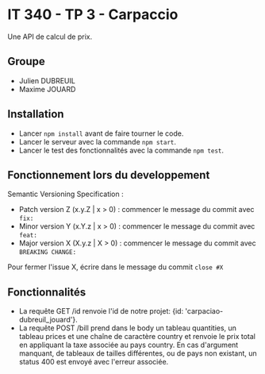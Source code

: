 # IT 340 - TP 3 - Carpaccio

Une API de calcul de prix.

## Groupe
- Julien DUBREUIL
- Maxime JOUARD

## Installation
- Lancer `npm install` avant de faire tourner le code. 
- Lancer le serveur avec la commande `npm start`.
- Lancer le test des fonctionnalités avec la commande `npm test`.

## Fonctionnement lors du developpement
Semantic Versioning Specification : 
- Patch version Z (x.y.Z | x > 0) : commencer le message du commit avec `fix:`
- Minor version Y (x.Y.z | x > 0) : commencer le message du commit avec `feat:`
- Major version X (X.y.z | X > 0) : commencer le message du commit avec `BREAKING CHANGE:`

Pour fermer l'issue X, écrire dans le message du commit  `close #X`

## Fonctionnalités
- La requête GET /id renvoie l'id de notre projet: {id: 'carpaciao-dubreuil_jouard'}.
- La requête POST /bill prend dans le body un tableau quantities, un tableau prices et une chaîne de caractère country et renvoie le prix total en appliquant la taxe associée au pays country. En cas d'argument manquant, de tableaux de tailles différentes, ou de pays non existant, un status 400 est envoyé avec l'erreur associée. 
